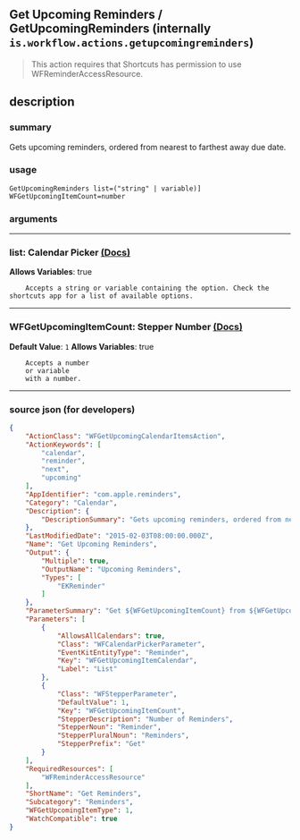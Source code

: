 
## Get Upcoming Reminders / GetUpcomingReminders (internally `is.workflow.actions.getupcomingreminders`)

> This action requires that Shortcuts has permission to use WFReminderAccessResource.


## description

### summary

Gets upcoming reminders, ordered from nearest to farthest away due date.


### usage
```
GetUpcomingReminders list=("string" | variable)] WFGetUpcomingItemCount=number
```

### arguments

---

### list: Calendar Picker [(Docs)](https://pfgithub.github.io/shortcutslang/gettingstarted#other-fields)
**Allows Variables**: true



		Accepts a string or variable containing the option. Check the shortcuts app for a list of available options. 

---

### WFGetUpcomingItemCount: Stepper Number [(Docs)](https://pfgithub.github.io/shortcutslang/gettingstarted#stepper-number-fields)
**Default Value**: `1`
**Allows Variables**: true



		Accepts a number 
		or variable
		with a number.

---

### source json (for developers)

```json
{
	"ActionClass": "WFGetUpcomingCalendarItemsAction",
	"ActionKeywords": [
		"calendar",
		"reminder",
		"next",
		"upcoming"
	],
	"AppIdentifier": "com.apple.reminders",
	"Category": "Calendar",
	"Description": {
		"DescriptionSummary": "Gets upcoming reminders, ordered from nearest to farthest away due date."
	},
	"LastModifiedDate": "2015-02-03T08:00:00.000Z",
	"Name": "Get Upcoming Reminders",
	"Output": {
		"Multiple": true,
		"OutputName": "Upcoming Reminders",
		"Types": [
			"EKReminder"
		]
	},
	"ParameterSummary": "Get ${WFGetUpcomingItemCount} from ${WFGetUpcomingItemCalendar}",
	"Parameters": [
		{
			"AllowsAllCalendars": true,
			"Class": "WFCalendarPickerParameter",
			"EventKitEntityType": "Reminder",
			"Key": "WFGetUpcomingItemCalendar",
			"Label": "List"
		},
		{
			"Class": "WFStepperParameter",
			"DefaultValue": 1,
			"Key": "WFGetUpcomingItemCount",
			"StepperDescription": "Number of Reminders",
			"StepperNoun": "Reminder",
			"StepperPluralNoun": "Reminders",
			"StepperPrefix": "Get"
		}
	],
	"RequiredResources": [
		"WFReminderAccessResource"
	],
	"ShortName": "Get Reminders",
	"Subcategory": "Reminders",
	"WFGetUpcomingItemType": 1,
	"WatchCompatible": true
}
```
